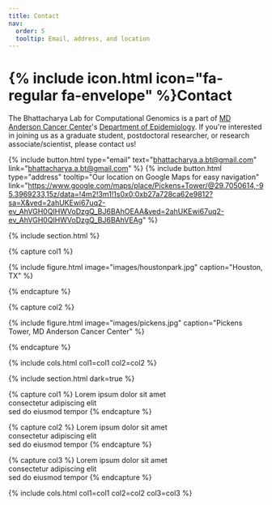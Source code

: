 ```yaml
---
title: Contact
nav:
  order: 5
  tooltip: Email, address, and location
---
```


# {% include icon.html icon="fa-regular fa-envelope" %}Contact

The Bhattacharya Lab for Computational Genomics is a part of [MD Anderson Cancer Center](https://www.mdanderson.org/)'s
[Department of Epidemiology](https://www.mdanderson.org/research/departments-labs-institutes/departments-divisions/epidemiology.html).
If you're interested in joining us as a graduate student, postdoctoral researcher, or research associate/scientist,
please contact us!

{%
  include button.html
  type="email"
  text="bhattacharya.a.bt@gmail.com"
  link="bhattacharya.a.bt@gmail.com"
%}
{%
  include button.html
  type="address"
  tooltip="Our location on Google Maps for easy navigation"
  link="https://www.google.com/maps/place/Pickens+Tower/@29.7050614,-95.3969233,15z/data=!4m2!3m1!1s0x0:0xb27a728ca62e9812?sa=X&ved=2ahUKEwi67uq2-ev_AhVGH0QIHWVoDzgQ_BJ6BAhOEAA&ved=2ahUKEwi67uq2-ev_AhVGH0QIHWVoDzgQ_BJ6BAhVEAg"
%}

{% include section.html %}

{% capture col1 %}

{%
  include figure.html
  image="images/houstonpark.jpg"
  caption="Houston, TX"
%}

{% endcapture %}

{% capture col2 %}

{%
  include figure.html
  image="images/pickens.jpg"
  caption="Pickens Tower, MD Anderson Cancer Center"
%}

{% endcapture %}

{% include cols.html col1=col1 col2=col2 %}

{% include section.html dark=true %}

{% capture col1 %}
Lorem ipsum dolor sit amet  
consectetur adipiscing elit  
sed do eiusmod tempor
{% endcapture %}

{% capture col2 %}
Lorem ipsum dolor sit amet  
consectetur adipiscing elit  
sed do eiusmod tempor
{% endcapture %}

{% capture col3 %}
Lorem ipsum dolor sit amet  
consectetur adipiscing elit  
sed do eiusmod tempor
{% endcapture %}

{% include cols.html col1=col1 col2=col2 col3=col3 %}
